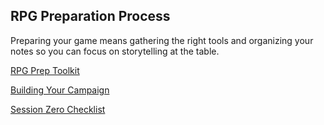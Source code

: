 ## RPG Preparation Process

Preparing your game means gathering the right tools and organizing your notes so you can focus on storytelling at the table.

[RPG Prep Toolkit](./RPG_Prep_Toolkit.md)

[Building Your Campaign](./Buidling_Your_Campaign/Building_Your_Campaign.md)

[Session Zero Checklist](./Session_Zero/Session_Zero_Checklist.md)
